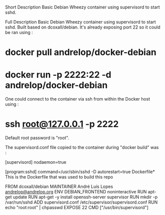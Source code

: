 Short Description
Basic Debian Wheezy container using supervisord to start sshd.

Full Description
Basic Debian Wheezy container using supervisord to start sshd. Built based on dcoxall/debian. It's already exposing port 22 so it could be ran using :

# docker pull andrelop/docker-debian
# docker run -p 2222:22 -d andrelop/docker-debian
One could connect to the container via ssh from within the Docker host using :

# ssh root@127.0.0.1 -p 2222
Default root password is "root".

The supervisord.conf file copied to the container during "docker build" was :

[supervisord]
nodaemon=true

[program:sshd]
command=/usr/sbin/sshd -D
autorestart=true
Dockerfile*
This is the Dockerfile that was used to build this repo


FROM dcoxall/debian
MAINTAINER André Luís Lopes <andrelop@andrelop.org>
ENV DEBIAN_FRONTEND noninteractive
RUN apt-get update
RUN apt-get -y install openssh-server supervisor
RUN mkdir -p /var/run/sshd
ADD supervisord.conf /etc/supervisor/supervisord.conf
RUN echo "root:root" | chpasswd
EXPOSE 22
CMD ["/usr/bin/supervisord"]
